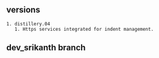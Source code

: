 ## 	versions
	1. distillery.04
	   1. Https services integrated for indent management. 
## dev_srikanth branch 